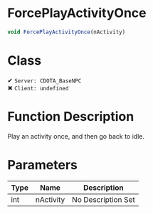# ForcePlayActivityOnce
```js
void ForcePlayActivityOnce(nActivity)
```
# Class
✔ `Server: CDOTA_BaseNPC`  
✖ `Client: undefined`  

# Function Description
Play an activity once, and then go back to idle.
# Parameters
Type|Name|Description
--|--|--
int|nActivity|No Description Set
